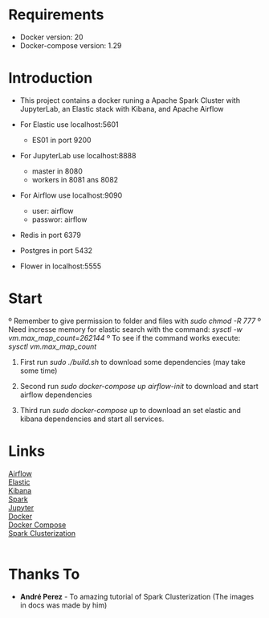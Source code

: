 # Requirements
- Docker version: 20
- Docker-compose version: 1.29

# Introduction 
- This project contains a docker runing a Apache Spark Cluster with JupyterLab, an Elastic stack with Kibana, and Apache Airflow

- For Elastic use localhost:5601
    - ES01 in port 9200

- For JupyterLab use localhost:8888
    - master in 8080
    - workers in 8081 ans 8082

- For Airflow use localhost:9090
    - user: airflow
    - passwor: airflow

- Redis in port 6379

- Postgres in port 5432

- Flower in localhost:5555

# Start

º Remember to give permission to folder and files with *sudo chmod -R 777* 
º Need incresse memory for elastic search with the command: *sysctl -w vm.max_map_count=262144*
º To see if the command works execute: *sysctl vm.max_map_count*


1. First run *sudo ./build.sh* to download some dependencies (may take some time)

2. Second run *sudo docker-compose up airflow-init* to download and start airflow dependencies 

3. Third run *sudo docker-compose up* to download an set elastic and kibana dependencies and start all services.



# Links

[Airflow](http://airflow.apache.org/)<br>
[Elastic](https://www.elastic.co/pt/elastic-stack)<br>
[Kibana](https://www.elastic.co/pt/what-is/kibana)<br>
[Spark](https://spark.apache.org/)<br>
[Jupyter](https://jupyter.org/)<br>
[Docker](https://www.docker.com/)<br>
[Docker Compose](https://docs.docker.com/compose/)<br>
[Spark Clusterization](https://towardsdatascience.com/apache-spark-cluster-on-docker-ft-a-juyterlab-interface-418383c95445)<br><br>


# Thanks To
* **André Perez** - To amazing tutorial of Spark Clusterization (The images in docs was made by him)
